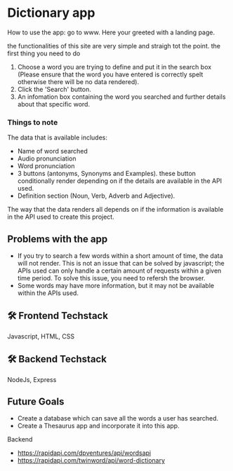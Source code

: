 
# Dictionary app



How to use the app:
go to www.
Here your greeted with a landing page.

the functionalities of this site are very simple and straigh tot the point. the first thing you need to do 
1. Choose a word you are trying to define and put it in the search box (Please ensure that the word you have entered is correctly spelt otherwise there will be no data rendered).
2. Click the 'Search' button.
3. An infomation box containing the word you searched and further details about that specific word.

### Things to note
The data that is available includes:
- Name of word searched
- Audio pronunciation
- Word pronunciation
- 3 buttons (antonyms, Synonyms and Examples). these button conditionally render depending on if the details are available in the API used.
- Definition section (Noun, Verb, Adverb and Adjective).

The way that the data renders all depends on if the information is available in the API used to create this project. 

## Problems with the app
- If you try to search a few words within a short amount of time, the data will not render. This is not an issue that can be solved by javascript; the APIs used can only handle a certain amount of requests within a given time period. To solve this issue, you need to refersh the browser. 
- Some words may have more information, but it may not be available within the APIs used.
 

## 🛠 Frontend Techstack
Javascript, HTML, CSS

## 🛠 Backend Techstack
NodeJs, Express


## Future Goals
- Create a database which can save all the words a user has searched.
- Create a Thesaurus app and incorporate it into this app.


Backend
- https://rapidapi.com/dpventures/api/wordsapi
- https://rapidapi.com/twinword/api/word-dictionary
